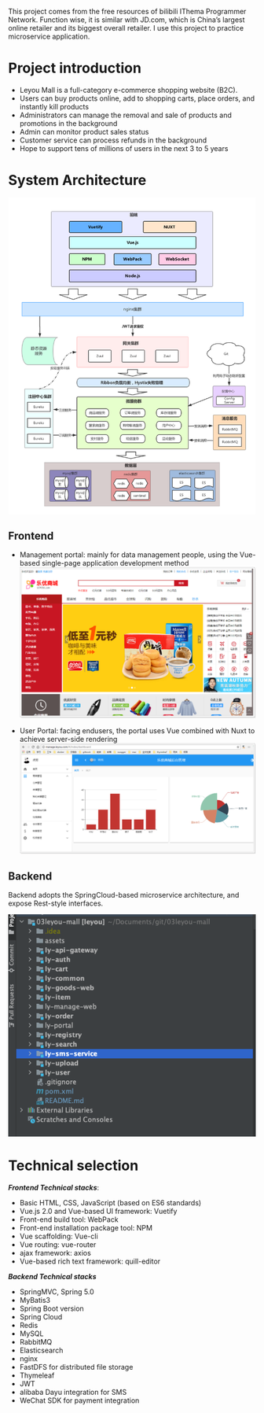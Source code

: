 This project comes from the free resources of bilibili IThema Programmer Network.
Function wise, it is similar with JD.com, which is China’s largest online retailer and its biggest overall retailer.
I use this project to practice microservice application.


# Project introduction  
- Leyou Mall is a full-category e-commerce shopping website (B2C).  
- Users can buy products online, add to shopping carts, place orders, and instantly kill products  
- Administrators can manage the removal and sale of products and promotions in the background  
- Admin can monitor product sales status  
- Customer service can process refunds in the background  
- Hope to support tens of millions of users in the next 3 to 5 years  


# System Architecture



![lysc.png](assets/lysc.png)

## Frontend

  - Management portal: mainly for data management people, using the Vue-based single-page application development method  
 ![1525704277126](assets/1525704277126.png)  

  - User Portal: facing endusers, the portal uses Vue combined with Nuxt to achieve server-side rendering  
 ![1528098418861](assets/1528098418861.png)  

## Backend

  Backend adopts the SpringCloud-based microservice architecture, and expose Rest-style interfaces.

 ![1528098418861](assets/backend.png)  



# Technical selection  

***Frontend Technical stacks***:
- Basic HTML, CSS, JavaScript (based on ES6 standards)  
- Vue.js 2.0 and Vue-based UI framework: Vuetify  
- Front-end build tool: WebPack  
- Front-end installation package tool: NPM  
- Vue scaffolding: Vue-cli  
- Vue routing: vue-router  
- ajax framework: axios  
- Vue-based rich text framework: quill-editor  

***Backend Technical stacks*** 

- SpringMVC, Spring 5.0
- MyBatis3  
- Spring Boot version   
- Spring Cloud
- Redis
- MySQL 
- RabbitMQ 
- Elasticsearch
- nginx 
- FastDFS for distributed file storage
- Thymeleaf  
- JWT
- alibaba Dayu integration for SMS
- WeChat SDK for payment integration












 




